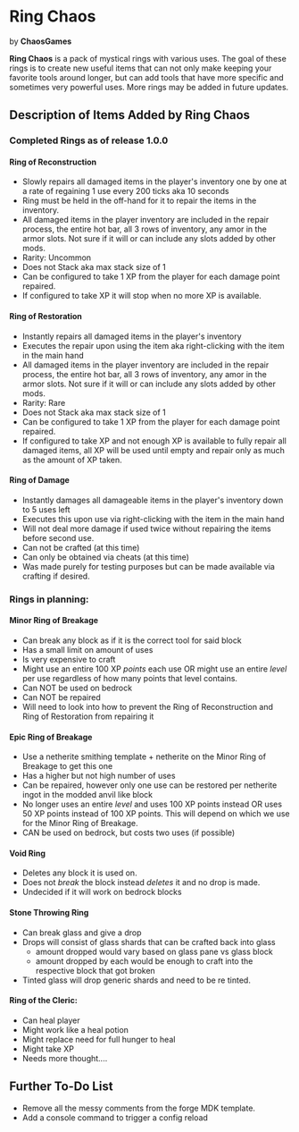# Ring Chaos
by **ChaosGames**

**Ring Chaos** is a pack of mystical rings with various uses. The goal of these rings is to create new useful items that can not only make keeping your favorite tools around longer, but can add tools that have more specific and sometimes very powerful uses. More rings may be added in future updates.
## Description of Items Added by Ring Chaos
### Completed Rings as of release 1.0.0
#### Ring of Reconstruction
  - Slowly repairs all damaged items in the player's inventory one by one at a rate of  regaining 1 use every 200 ticks aka 10 seconds
  - Ring must be held in the off-hand for it to repair the items in the inventory.
  - All damaged items in the player inventory are included in the repair process, the entire hot bar, all 3 rows of inventory, any amor in the armor slots. Not sure if it will or can include any slots added by other mods.
  - Rarity: Uncommon
  - Does not Stack aka max stack size of 1
  - Can be configured to take 1 XP from the player for each damage point repaired.
  - If configured to take XP it will stop when no more XP is available.

#### Ring of Restoration
  - Instantly repairs all damaged items in the player's inventory
  - Executes the repair upon using the item aka right-clicking with the item in the main hand
  - All damaged items in the player inventory are included in the repair process, the entire hot bar, all 3 rows of inventory, any amor in the armor slots. Not sure if it will or can include any slots added by other mods.
  - Rarity: Rare
  - Does not Stack aka max stack size of 1
  - Can be configured to take 1 XP from the player for each damage point repaired.
  - If configured to take XP and not enough XP is available to fully repair all damaged items, all XP will be used until empty and repair only as much as the amount of XP taken.

#### Ring of Damage
  - Instantly damages all damageable items in the player's inventory down to 5 uses left
  - Executes this upon use via right-clicking with the item in the main hand
  - Will not deal more damage if used twice without repairing the items before second use.
  - Can not be crafted (at this time)
  - Can only be obtained via cheats (at this time)
  - Was made purely for testing purposes but can be made available via crafting if desired.

### Rings in planning:

#### Minor Ring of Breakage
  - Can break any block as if it is the correct tool for said block
  - Has a small limit on amount of uses
  - Is very expensive to craft
  - Might use an entire 100 XP _points_ each use OR might use an entire _level_ per use regardless of how many points that level contains.
  - Can NOT be used on bedrock
  - Can NOT be repaired
  - Will need to look into how to prevent the Ring of Reconstruction and Ring of Restoration from repairing it
#### Epic Ring of Breakage
  - Use a netherite smithing template + netherite on the Minor Ring of Breakage to get this one
  - Has a higher but not high number of uses
  - Can be repaired, however only one use can be restored per netherite ingot in the modded anvil like block
  - No longer uses an entire _level_ and uses 100 XP points instead OR uses 50 XP points instead of 100 XP points. This will depend on which we use for the Minor Ring of Breakage.
  - CAN be used on bedrock, but costs two uses (if possible)
#### Void Ring
  - Deletes any block it is used on.
  - Does not _break_ the block instead _deletes_ it and no drop is made.
  - Undecided if it will work on bedrock blocks
#### Stone Throwing Ring
  - Can break glass and give a drop
  - Drops will consist of glass shards that can be crafted back into glass
      - amount dropped would vary based on glass pane vs glass block
      - amount dropped by each would be enough to craft into the respective block that got broken
  - Tinted glass will drop generic shards and need to be re tinted.
#### Ring of the Cleric:
  - Can heal player
  - Might work like a heal potion
  - Might replace need for full hunger to heal
  - Might take XP
  - Needs more thought....
## Further To-Do List
- Remove all the messy comments from the forge MDK template.
- Add a console command to trigger a config reload

